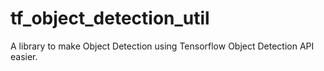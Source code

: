 # tf_object_detection_util
A library to make Object Detection using Tensorflow Object Detection API easier.
